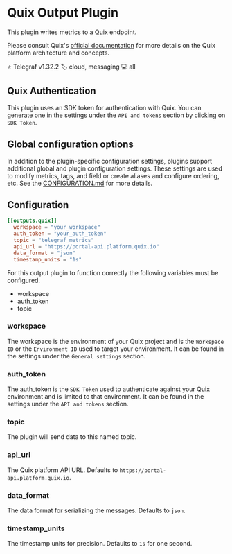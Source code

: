 # Quix Output Plugin

This plugin writes metrics to a [Quix](https://quix.io/) endpoint.

Please consult Quix's [official documentation](https://quix.io/docs/) for more details on the Quix platform architecture and concepts.

⭐ Telegraf v1.32.2 🏷️ cloud, messaging 💻 all

## Quix Authentication

This plugin uses an SDK token for authentication with Quix. You can generate one in the settings under the `API and tokens` section by clicking on `SDK Token`.

## Global configuration options <!-- @/docs/includes/plugin_config.md -->

In addition to the plugin-specific configuration settings, plugins support additional global and plugin configuration settings. These settings are used to modify metrics, tags, and field or create aliases and configure ordering, etc. See the [CONFIGURATION.md][CONFIGURATION.md] for more details.

[CONFIGURATION.md]: ../../../docs/CONFIGURATION.md#plugins

## Configuration

```toml @sample.conf
[[outputs.quix]]
  workspace = "your_workspace"
  auth_token = "your_auth_token"
  topic = "telegraf_metrics"
  api_url = "https://portal-api.platform.quix.io"
  data_format = "json"
  timestamp_units = "1s"
```

For this output plugin to function correctly the following variables must be
configured.

* workspace
* auth_token
* topic

### workspace

The workspace is the environment of your Quix project and is the `Workspace ID` or the `Environment ID` used to target your environment. It can be found in the settings under the `General settings` section.

### auth_token

The auth_token is the `SDK Token` used to authenticate against your Quix environment and is limited to that environment. It can be found in the settings under the `API and tokens` section.

### topic

The plugin will send data to this named topic.

### api_url

The Quix platform API URL. Defaults to `https://portal-api.platform.quix.io`.

### data_format

The data format for serializing the messages. Defaults to `json`.

### timestamp_units

The timestamp units for precision. Defaults to `1s` for one second.
